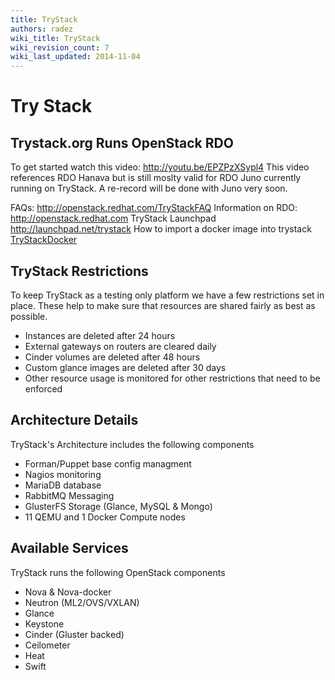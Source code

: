 ```yaml
---
title: TryStack
authors: radez
wiki_title: TryStack
wiki_revision_count: 7
wiki_last_updated: 2014-11-04
---
```


# Try Stack

## Trystack.org Runs OpenStack RDO

To get started watch this video: [<http://youtu.be/EPZPzXSypl4>](http://youtu.be/EPZPzXSypl4)
This video references RDO Hanava but is still moslty valid for RDO Juno currently running on TryStack. A re-record will be done with Juno very soon.

FAQs: <http://openstack.redhat.com/TryStackFAQ>
Information on RDO: <http://openstack.redhat.com>
TryStack Launchpad <http://launchpad.net/trystack>
 How to import a docker image into trystack [TryStackDocker](TryStackDocker)

## TryStack Restrictions

To keep TryStack as a testing only platform we have a few restrictions set in place.
These help to make sure that resources are shared fairly as best as possible.

*   Instances are deleted after 24 hours
*   External gateways on routers are cleared daily
*   Cinder volumes are deleted after 48 hours
*   Custom glance images are deleted after 30 days
*   Other resource usage is monitored for other restrictions that need to be enforced

## Architecture Details

TryStack's Architecture includes the following components

*   Forman/Puppet base config managment
*   Nagios monitoring
*   MariaDB database
*   RabbitMQ Messaging
*   GlusterFS Storage (Glance, MySQL & Mongo)
*   11 QEMU and 1 Docker Compute nodes

## Available Services

TryStack runs the following OpenStack components

*   Nova & Nova-docker
*   Neutron (ML2/OVS/VXLAN)
*   Glance
*   Keystone
*   Cinder (Gluster backed)
*   Ceilometer
*   Heat
*   Swift
